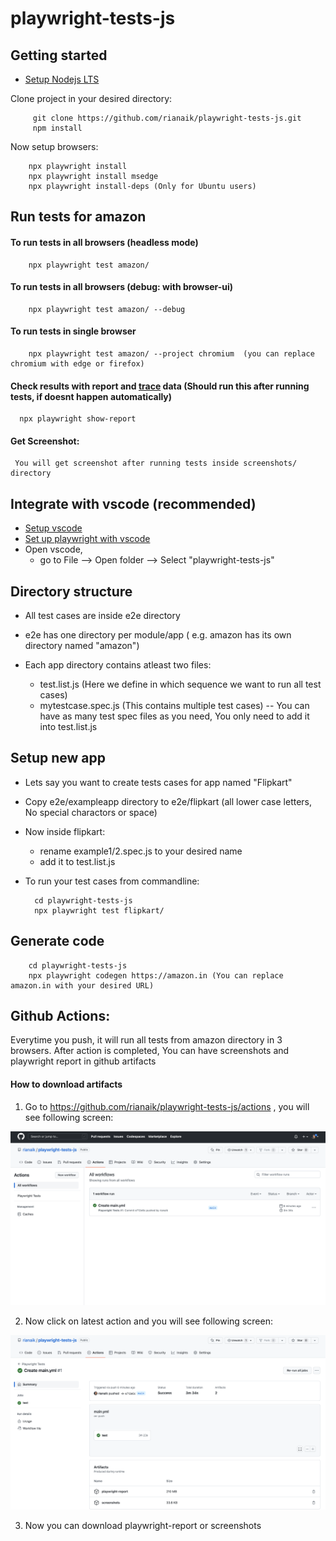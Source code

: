 # playwright-tests-js



## Getting started

- [Setup Nodejs LTS](https://nodejs.org/en/download/) 

Clone project in your desired directory:

         git clone https://github.com/rianaik/playwright-tests-js.git
         npm install

Now setup browsers:

        npx playwright install
        npx playwright install msedge
        npx playwright install-deps (Only for Ubuntu users)

## Run tests for amazon

#### To run tests in all browsers (headless mode)

        npx playwright test amazon/ 

#### To run tests in all browsers (debug: with browser-ui)

        npx playwright test amazon/ --debug 

#### To run tests in single browser 

        npx playwright test amazon/ --project chromium  (you can replace chromium with edge or firefox)

#### Check results with report and [trace](https://playwright.dev/docs/trace-viewer) data (Should run this after running tests, if doesnt happen automatically) 

      npx playwright show-report


#### Get Screenshot:

     You will get screenshot after running tests inside screenshots/ directory


## Integrate with vscode (recommended)

- [Setup vscode](https://code.visualstudio.com/docs/setup/setup-overview)
- [Set up playwright with vscode](https://playwright.dev/docs/getting-started-vscode#run-tests-and-show-browsers)
- Open vscode, 
    - go to File --> Open folder --> Select "playwright-tests-js"

## Directory structure

- All test cases are inside e2e directory
- e2e has one directory per module/app  ( e.g. amazon has its own directory named "amazon")
- Each app directory contains atleast two files:

    - test.list.js (Here we define in which sequence we want to run all test cases)
    - mytestcase.spec.js (This contains multiple test cases) -- You can have as many test spec files as you need, You only need to add it into test.list.js


## Setup new app

- Lets say you want to create tests cases for app named "Flipkart"
- Copy e2e/exampleapp directory to e2e/flipkart (all lower case letters, No special charactors or space)
- Now inside flipkart:
    - rename example1/2.spec.js to your desired name
    - add it to test.list.js
- To run your test cases from commandline:

        cd playwright-tests-js
        npx playwright test flipkart/  




## Generate code

        cd playwright-tests-js
        npx playwright codegen https://amazon.in (You can replace amazon.in with your desired URL)



## Github Actions:

Everytime you push, it will run all tests from amazon directory in 3 browsers.
After action is completed, You can have screenshots and playwright report in github artifacts

#### How to download artifacts

1. Go to https://github.com/rianaik/playwright-tests-js/actions , you will see following screen:


![](.doc/Action.png?raw=true)

2. Now click on latest action and you will see following screen:

![](.doc/Artifact.png?raw=true)

3. Now you can download playwright-report or screenshots 
